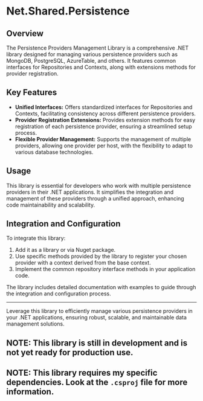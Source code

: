 <!-- @format -->

# Net.Shared.Persistence

## Overview

The Persistence Providers Management Library is a comprehensive .NET library designed for managing various persistence providers such as MongoDB, PostgreSQL, AzureTable, and others. It features common interfaces for Repositories and Contexts, along with extensions methods for provider registration.

## Key Features

- **Unified Interfaces:** Offers standardized interfaces for Repositories and Contexts, facilitating consistency across different persistence providers.
- **Provider Registration Extensions:** Provides extension methods for easy registration of each persistence provider, ensuring a streamlined setup process.
- **Flexible Provider Management:** Supports the management of multiple providers, allowing one provider per host, with the flexibility to adapt to various database technologies.

## Usage

This library is essential for developers who work with multiple persistence providers in their .NET applications. It simplifies the integration and management of these providers through a unified approach, enhancing code maintainability and scalability.

## Integration and Configuration

To integrate this library:

1. Add it as a library or via Nuget package.
2. Use specific methods provided by the library to register your chosen provider with a context derived from the base context.
3. Implement the common repository interface methods in your application code.

The library includes detailed documentation with examples to guide through the integration and configuration process.

---

Leverage this library to efficiently manage various persistence providers in your .NET applications, ensuring robust, scalable, and maintainable data management solutions.

## NOTE: This library is still in development and is not yet ready for production use.

## NOTE: This library requires my specific dependencies. Look at the `.csproj` file for more information.

